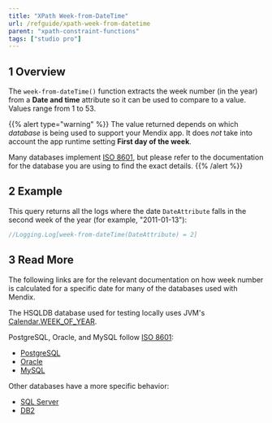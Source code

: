 ```yaml
---
title: "XPath Week-from-DateTime"
url: /refguide/xpath-week-from-datetime
parent: "xpath-constraint-functions"
tags: ["studio pro"]
---
```


## 1 Overview

The `week-from-dateTime()` function extracts the week number (in the year) from a **Date and time** attribute so it can be used to compare to a value. Values range from 1 to 53.

{{% alert type="warning" %}}
The value returned depends on which *database* is being used to support your Mendix app. It does *not* take into account the app runtime setting **First day of the week**.

Many databases implement [ISO 8601](https://en.wikipedia.org/wiki/ISO_8601), but please refer to the documentation for the database you are using to find the exact details.
{{% /alert %}}

## 2 Example

This query returns all the logs where the date `DateAttribute` falls in the second week of the year (for example, "2011-01-13"):

```java
//Logging.Log[week-from-dateTime(DateAttribute) = 2]
```

## 3 Read More

The following links are for the relevant documentation on how week number is calculated for a specific date for many of the databases used with Mendix.

The HSQLDB database used for testing locally uses JVM's [Calendar.WEEK_OF_YEAR](https://docs.oracle.com/en/java/javase/11/docs/api/java.base/java/util/Calendar.html).

PostgreSQL, Oracle, and MySQL follow [ISO 8601](https://en.wikipedia.org/wiki/ISO_8601):

* [PostgreSQL](https://www.postgresql.org/docs/11/functions-datetime.html)
* [Oracle](https://docs.oracle.com/cd/B28359_01/olap.111/b28126/dml_commands_1029.htm#OLADM780)
* [MySQL](https://dev.mysql.com/doc/refman/8.0/en/date-and-time-functions.html#function_week)

Other databases have a more specific behavior:

* [SQL Server](https://docs.microsoft.com/en-us/sql/t-sql/functions/datepart-transact-sql?view=sql-server-ver15)
* [DB2](https://www.ibm.com/support/knowledgecenter/en/SSEPEK_10.0.0/sqlref/src/tpc/db2z_bif_week.html)
